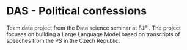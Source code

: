 # DAS - Political confessions
Team data project from the Data science seminar at FJFI. The project focuses on building a Large Language Model based on transcripts of speeches from the PS in the Czech Republic.
